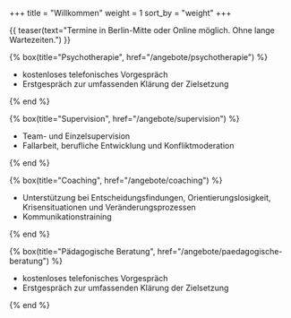 +++
title = "Willkommen"
weight = 1
sort_by = "weight"
+++

{{ teaser(text="Termine in Berlin-Mitte oder Online möglich. Ohne lange Wartezeiten.") }}

{% box(title="Psychotherapie", href="/angebote/psychotherapie") %}

* kostenloses telefonisches Vorgespräch
* Erstgespräch zur umfassenden Klärung der Zielsetzung

{% end %}

{% box(title="Supervision", href="/angebote/supervision") %}

* Team- und Einzelsupervision
* Fallarbeit, berufliche Entwicklung und Konfliktmoderation

{% end %}

{% box(title="Coaching", href="/angebote/coaching") %}

* Unterstützung bei Entscheidungsfindungen, Orientierungslosigkeit, Krisensituationen und Veränderungsprozessen
* Kommunikationstraining

{% end %}

{% box(title="Pädagogische Beratung", href="/angebote/paedagogische-beratung") %}

* kostenloses telefonisches Vorgespräch
* Erstgespräch zur umfassenden Klärung der Zielsetzung

{% end %}
